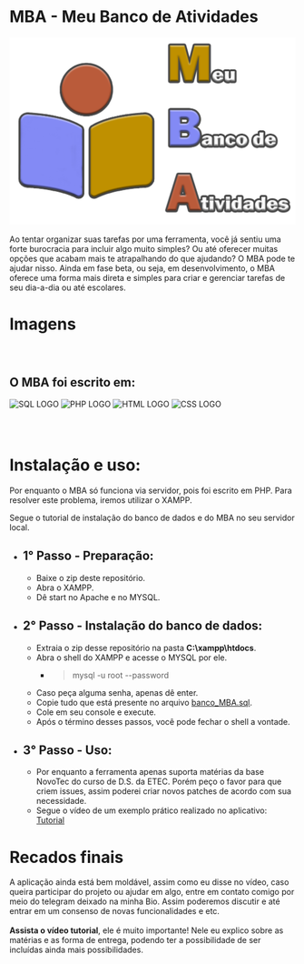 # MBA - Meu Banco de Atividades

![Logo MBA](assets/logoMBA.png)

 Ao tentar organizar suas tarefas por uma ferramenta, você já sentiu uma forte burocracia para incluir algo muito simples? Ou até oferecer muitas opções que acabam mais te atrapalhando do que ajudando? O MBA pode te ajudar nisso. Ainda em fase beta, ou seja, em desenvolvimento, o MBA oferece uma forma mais direta e simples para criar e gerenciar tarefas de seu dia-a-dia ou até escolares.


# Imagens


### <br>
## O MBA foi escrito em:
 ![SQL LOGO](https://img.icons8.com/ios/452/mysql-logo.png)
 ![PHP LOGO](https://img.icons8.com/ios/452/php-logo.png)
 ![HTML LOGO](https://img.icons8.com/ios/452/html-5.png)
 ![CSS LOGO](https://img.icons8.com/ios/452/css3.png)
### <br>
# Instalação e uso:

Por enquanto o MBA só funciona via servidor, pois foi escrito em PHP. 
Para resolver este problema, iremos utilizar o XAMPP.

Segue o tutorial de instalação do banco de dados e do MBA no seu servidor local.

- ## 1° Passo - Preparação:
    - Baixe o zip deste repositório.
    - Abra o XAMPP.
    - Dê start no Apache e no MYSQL.
- ## 2° Passo - Instalação do banco de dados:
    - Extraia o zip desse repositório na pasta __C:\xampp\htdocs__.
    - Abra o shell do XAMPP e acesse o MYSQL por ele.
        - > mysql -u root --password
    - Caso peça alguma senha, apenas dê enter.
    - Copie tudo que está presente no arquivo [banco_MBA.sql](banco_MBA.sql).
    - Cole em seu console e execute.
    - Após o término desses passos, você pode fechar o shell a vontade.
- ## 3° Passo - Uso:
    - Por enquanto a ferramenta apenas suporta matérias da base NovoTec do curso de D.S. da ETEC. Porém peço o favor para que criem issues, assim poderei criar novos patches de acordo com sua necessidade.
    - Segue o vídeo de um exemplo prático realizado no aplicativo: [Tutorial](https://www.youtube.com/watch?v=SFG1XuRsE2U)


# Recados finais
A aplicação ainda está bem moldável, assim como eu disse no vídeo, caso queira participar do projeto ou ajudar em algo, entre em contato comigo por meio do telegram deixado na minha Bio. Assim poderemos discutir e até entrar em um consenso de novas funcionalidades e etc.
<br>
<br>
__Assista o vídeo tutorial__, ele é muito importante! Nele eu explico sobre as matérias e as forma de entrega, podendo ter a possibilidade de ser incluídas ainda mais possibilidades.



